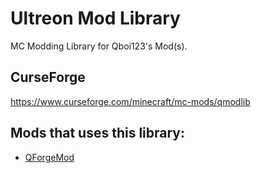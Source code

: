 # Ultreon Mod Library
MC Modding Library for Qboi123's Mod(s).
   
## CurseForge
https://www.curseforge.com/minecraft/mc-mods/qmodlib  
  
## Mods that uses this library:
 * [QForgeMod](https://www.curseforge.com/minecraft/mc-mods/qforgemod)

<!--## Using as API
1) Set environment variables for your OS. ([Windows](https://www.tenforums.com/tutorials/121855-edit-user-system-environment-variables-windows.html), [Linux](https://www.serverlab.ca/tutorials/linux/administration-linux/how-to-set-environment-variables-in-linux/), [Mac](https://medium.com/@himanshuagarwal1395/setting-up-environment-variables-in-macos-sierra-f5978369b255#:~:text=If%20the%20environment%20variable%20you,variable%20name%20and%20its%20value.))  
   Add one with the name `GITHUB_USERNAME` and the value as your github username  
   Add one with the name `GITHUB_TOKEN` and the value as your [token](https://github.com/settings/tokens).
2) Add the repository (`https://maven.pkg.github.com/Qboi123/QForgeMod`)
   ```gradle
   repositories {
       maven {
           name = "GitHubPackages"
           url = uri("https://maven.pkg.github.com/Qboi123/QForgeMod")
           credentials {
               username = System.getenv("GITHUB_USERNAME")
               password = System.getenv("GITHUB_TOKEN")
           }
       }
   }
   ```
3) Add the dependencies (`com.ultreon:qforgemod`, `com.ultreon:qmodlib`)
   ```gradle
   dependencies {
       // Other dependencies here. //
       
       compileOnly( fg.deobf(group: "com.ultreon", name: "qmodlib", version: "1.0.+")) {
           exclude group: "net.minecraftforge", name: "forge", version: "+"
           exclude group: "net.minecraftforge", name: "forge", version: "+", classifier: "launcher"
       }
       runtimeOnly( fg.deobf(group: "com.ultreon", name: "qmodlib", version: "1.0.+")) {
           exclude group: "net.minecraftforge", name: "forge", version: "+"
           exclude group: "net.minecraftforge", name: "forge", version: "+", classifier: "launcher"
       }

       // Other dependencies here. //
   }
   ```
6) Reload gradle.
7) You're done!-->
